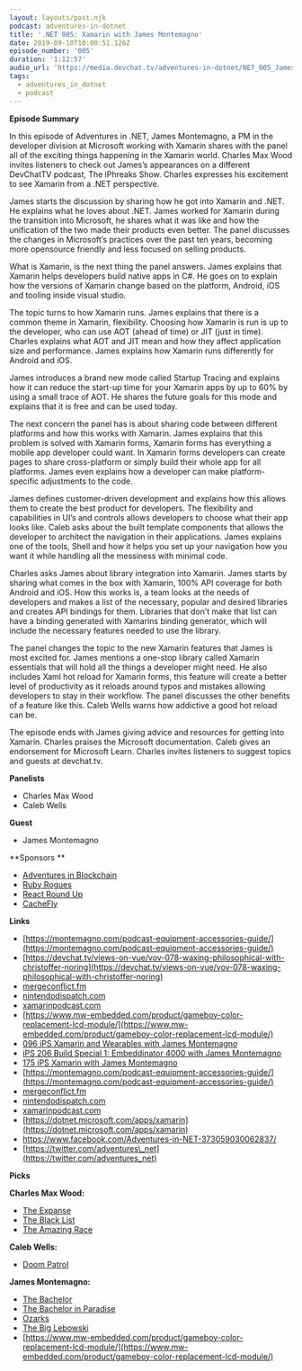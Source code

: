 ```yaml
---
layout: layouts/post.njk
podcast: adventures-in-dotnet
title: '.NET 005: Xamarin with James Montemagno'
date: 2019-09-10T10:00:51.126Z
episode_number: '005'
duration: '1:12:57'
audio_url: 'https://media.devchat.tv/adventures-in-dotnet/NET_005_James_Montemagno.mp3'
tags:
  - adventures_in_dotnet
  - podcast
---
```

**Episode Summary**
In this episode of Adventures in .NET, James Montemagno, a PM in the developer division at Microsoft working with Xamarin shares with the panel all of the exciting things happening in the Xamarin world. Charles Max Wood invites listeners to check out James’s appearances on a different DevChatTV podcast, The iPhreaks Show. Charles expresses his excitement to see Xamarin from a .NET perspective. 

James starts the discussion by sharing how he got into Xamarin and .NET. He explains what he loves about .NET. James worked for Xamarin during the transition into Microsoft, he shares what it was like and how the unification of the two made their products even better. The panel discusses the changes in Microsoft’s practices over the past ten years, becoming more opensource friendly and less focused on selling products.

What is Xamarin, is the next thing the panel answers. James explains that Xamarin helps developers build native apps in C#. He goes on to explain how the versions of Xamarin change based on the platform, Android, iOS and tooling inside visual studio. 

The topic turns to how Xamarin runs. James explains that there is a common theme in Xamarin, flexibility. Choosing how Xamarin is run is up to the developer, who can use AOT (ahead of time) or JIT (just in time). Charles explains what AOT and JIT mean and how they affect application size and performance. James explains how Xamarin runs differently for Android and iOS. 

James introduces a brand new mode called Startup Tracing and explains how it can reduce the start-up time for your Xamarin apps by up to 60% by using a small trace of AOT. He shares the future goals for this mode and explains that it is free and can be used today.  

The next concern the panel has is about sharing code between different platforms and how this works with Xamarin. James explains that this problem is solved with Xamarin forms, Xamarin forms has everything a mobile app developer could want. In Xamarin forms developers can create pages to share cross-platform or simply build their whole app for all platforms. James even explains how a developer can make platform-specific adjustments to the code. 

James defines customer-driven development and explains how this allows them to create the best product for developers. The flexibility and capabilities in UI’s and controls allows developers to choose what their app looks like. Caleb asks about the built template components that allows the developer to architect the navigation in their applications. James explains one of the tools, Shell and how it helps you set up your navigation how you want it while handling all the messiness with minimal code. 

Charles asks James about library integration into Xamarin. James starts by sharing what comes in the box with Xamarin, 100% API coverage for both Android and iOS. How this works is, a team looks at the needs of developers and makes a list of the necessary, popular and desired libraries and creates API bindings for them. Libraries that don’t make that list can have a binding generated with Xamarins binding generator, which will include the necessary features needed to use the library. 

The panel changes the topic to the new Xamarin features that James is most excited for. James mentions a one-stop library called Xamarin essentials that will hold all the things a developer might need. He also includes Xaml hot reload for Xamarin forms, this feature will create a better level of productivity as it reloads around typos and mistakes allowing developers to stay in their workflow. The panel discusses the other benefits of a feature like this. Caleb Wells warns how addictive a good hot reload can be.

The episode ends with James giving advice and resources for getting into Xamarin. Charles praises the Microsoft documentation. Caleb gives an endorsement for Microsoft Learn. Charles invites listeners to suggest topics and guests at devchat.tv. 


**Panelists**

- Charles Max Wood
- Caleb Wells

**Guest**

- James Montemagno

**Sponsors  **

- [Adventures in Blockchain](https://devchat.tv/adventures-in-blockchain/)
- [Ruby Rogues](https://devchat.tv/ruby-rogues/)
- [React Round Up](https://devchat.tv/react-round-up/)
- [CacheFly](https://www.cachefly.com/)

**Links**

- [https://montemagno.com/podcast-equipment-accessories-guide/](https://montemagno.com/podcast-equipment-accessories-guide/)
- [https://devchat.tv/views-on-vue/vov-078-waxing-philosophical-with-christoffer-noring](https://devchat.tv/views-on-vue/vov-078-waxing-philosophical-with-christoffer-noring)
- [mergeconflict.fm](http://www.mergeconflict.fm)
- [nintendodispatch.com](http://www.nintendodispatch.com)
- [xamarinpodcast.com](http://www.xamarinpodcast.com)
- [https://www.mw-embedded.com/product/gameboy-color-replacement-lcd-module/](https://www.mw-embedded.com/product/gameboy-color-replacement-lcd-module/)
- [096 iPS Xamarin and Wearables with James Montemagno](https://devchat.tv/iphreaks/096-ips-xamarin-and-wearables-with-james-montemagno/)
- [iPS 206 Build Special 1: Embeddinator 4000 with James Montemagno](https://devchat.tv/iphreaks/ips-206-build-special-1-embeddinator-4000-james-montemagno/)
- [175 iPS Xamarin with James Montemagno](https://devchat.tv/iphreaks/175-ips-xamarin-with-james-montemagno/)
- [https://montemagno.com/podcast-equipment-accessories-guide/](https://montemagno.com/podcast-equipment-accessories-guide/)
- [mergeconflict.fm](http://www.mergeconflict.fm)
- [nintendodispatch.com](http://www.nintendodispatch.com)
- [xamarinpodcast.com](http://www.xamarinpodcast.com)
- [https://dotnet.microsoft.com/apps/xamarin](https://dotnet.microsoft.com/apps/xamarin)
- [https://www.facebook.com/Adventures-in-NET-373059030062837/       ](https://www.facebook.com/Adventures-in-NET-373059030062837/)
- [https://twitter.com/adventures\_net](https://twitter.com/adventures_net)

**Picks**

**Charles Max Wood:**

- [The Expanse](https://www.audible.com/series/The-Expanse-Audiobooks/B008Y45GCQ)
- [The Black List](https://www.netflix.com/title/70281312)
- [The Amazing Race](https://www.hulu.com/series/the-amazing-race-555f6cd8-bfd0-43cd-9144-6ec61140ba44?&amp;cmp=7958&amp;utm_source=google&amp;utm_medium=cpc&amp;utm_campaign=BM%20Search%20TV%20Shows&amp;utm_term=+amazing%20+race%20+hulu&amp;ds_rl=1263136&amp;gclid=Cj0KCQjwh8jrBRDQARIsAH7BsXfKHPYRbZohCnB5UoT4Juocg7yTUkrvz2QXxwu7OhQHXEhMIl3EnQcaAte4EALw_wcB&amp;gclsrc=aw.ds)

**Caleb Wells:**

- [Doom Patrol](https://www.dcuniverse.com/doompatrol/)

**James Montemagno:**

- [The Bachelor](https://www.amazon.com/The-Bachelor-Season-20/dp/B01A61FRGY)
- [The Bachelor in Paradise](https://www.hulu.com/series/bachelor-in-paradise-b6ee3e1c-fcdc-4101-bed8-336c43f7c690?&amp;cmp=7958&amp;utm_source=google&amp;utm_medium=cpc&amp;utm_campaign=BM%20Search%20TV%20Shows&amp;utm_term=bachelor%20in%20paradise%20series&amp;ds_rl=1263136&amp;gclid=Cj0KCQjwh8jrBRDQARIsAH7BsXfA-SegoLvfH-G0CoB5yuOq-u-NCHif7KN8ePpbvL5tr-TIiFLkv3AaAjYvEALw_wcB&amp;gclsrc=aw.ds)
- [Ozarks](https://www.netflix.com/title/80117552?source=35)
- [The Big Lebowski](https://www.imdb.com/title/tt0118715/)
- [https://www.mw-embedded.com/product/gameboy-color-replacement-lcd-module/](https://www.mw-embedded.com/product/gameboy-color-replacement-lcd-module/)
